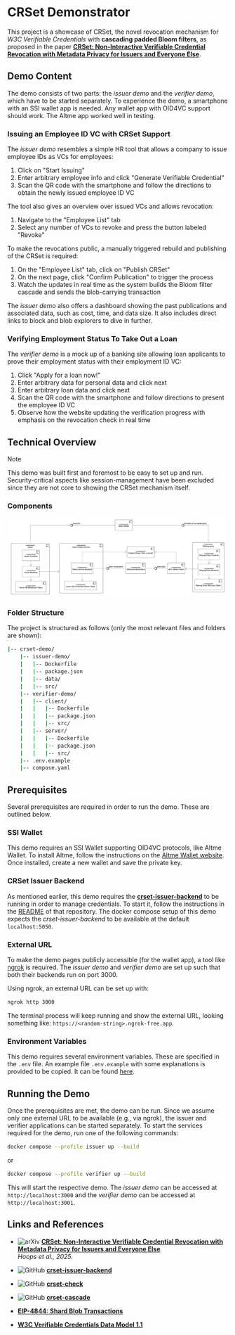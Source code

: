 # CRSet Demonstrator

This project is a showcase of CRSet, the novel revocation mechanism for _W3C Verifiable Credentials_ with **cascading padded Bloom filters**, as proposed in the paper **[CRSet: Non-Interactive Verifiable Credential Revocation with Metadata Privacy for Issuers and Everyone Else](https://arxiv.org/abs/2501.17089)**.

## Demo Content

The demo consists of two parts: the _issuer demo_ and the _verifier demo_, which have to be started separately. To experience the demo, a smartphone with an SSI wallet app is needed. Any wallet app with OID4VC support should work. The Altme app worked well in testing.

### Issuing an Employee ID VC with CRSet Support

The _issuer demo_ resembles a simple HR tool that allows a company to issue employee IDs as VCs for employees:

1. Click on "Start Issuing"
2. Enter arbitrary employee info and click "Generate Verifiable Credential"
3. Scan the QR code with the smartphone and follow the directions to obtain the newly issued employee ID VC

The tool also gives an overview over issued VCs and allows revocation:

1. Navigate to the "Employee List" tab
2. Select any number of VCs to revoke and press the button labeled "Revoke"

To make the revocations public, a manually triggered rebuild and publishing of the CRSet is required:

1. On the "Employee List" tab, click on "Publish CRSet"
2. On the next page, click "Confirm Publication" to trigger the process
3. Watch the updates in real time as the system builds the Bloom filter cascade and sends the blob-carrying transaction

The _issuer demo_ also offers a dashboard showing the past publications and associated data, such as cost, time, and data size. It also includes direct links to block and blob explorers to dive in further.

### Verifying Employment Status To Take Out a Loan

The _verifier demo_ is a mock up of a banking site allowing loan applicants to prove their employment status with their employment ID VC:

1. Click "Apply for a loan now!"
2. Enter arbitrary data for personal data and click next
3. Enter arbitrary loan data and click next
4. Scan the QR code with the smartphone and follow directions to present the employee ID VC
5. Observe how the website updating the verification progress with emphasis on the revocation check in real time

## Technical Overview

> [!NOTE]
> This demo was built first and foremost to be easy to set up and run. Security-critical aspects like session-management have been excluded since they are not core to showing the CRSet mechanism itself.

### Components

![UML Component Diagram of the crset-demo](docs/assets/component-diagram.png)

### Folder Structure

The project is structured as follows (only the most relevant files and folders are shown):

```bash
|-- crset-demo/
    |-- issuer-demo/
    |   |-- Dockerfile
    |   |-- package.json
    |   |-- data/
    |   |-- src/
    |-- verifier-demo/
    |   |-- client/
    |   |   |-- Dockerfile
    |   |   |-- package.json
    |   |   |-- src/
    |   |-- server/
    |   |   |-- Dockerfile
    |   |   |-- package.json
    |   |   |-- src/
    |-- .env.example
    |-- compose.yaml
```

## Prerequisites

Several prerequisites are required in order to run the demo. These are outlined below.

### SSI Wallet

This demo requires an SSI Wallet supporting OID4VC protocols, like Altme Wallet. To install Altme, follow the instructions on the [Altme Wallet website](https://altme.io/). Once installed, create a new wallet and save the private key.

### CRSet Issuer Backend

As mentioned earlier, this demo requires the **[crset-issuer-backend](https://github.com/jfelixh/crset-issuer-backend)** to be running in order to manage credentials. To start it, follow the instructions in the [README](https://github.com/jfelixh/crset-issuer-backend/blob/main/README.md) of that repository. The docker compose setup of this demo expects the _crset-issuer-backend_ to be available at the default `localhost:5050`.

### External URL

To make the demo pages publicly accessible (for the wallet app), a tool like [ngrok](https://ngrok.com) is required.
The _issuer demo_ and _verifier demo_ are set up such that both their backends run on port 3000.

Using ngrok, an external URL can be set up with:

```sh
ngrok http 3000
```

The terminal process will keep running and show the external URL, looking something like: `https://<random-string>.ngrok-free.app`.

### Environment Variables

This demo requires several environment variables. These are specified in the `.env` file. An example file `.env.example` with some explanations is provided to be copied. It can be found [here](./.env.example).

## Running the Demo

Once the prerequisites are met, the demo can be run. Since we assume only one external URL to be available (e.g., via ngrok), the issuer and verifier applications can be started separately. To start the services required for the demo, run one of the following commands:

```sh
docker compose --profile issuer up --build
```

or

```sh
docker compose --profile verifier up --build
```

This will start the respective demo.
The _issuer demo_ can be accessed at `http://localhost:3000` and the _verifier demo_ can be accessed at `http://localhost:3001`.

## Links and References

- ![arXiv](https://img.shields.io/badge/arXiv-2501.17089-b31b1b.svg) **[CRSet: Non-Interactive Verifiable Credential Revocation with Metadata Privacy for Issuers and Everyone Else](https://arxiv.org/abs/2501.17089)**  
  _Hoops et al., 2025._
- ![GitHub](https://img.shields.io/badge/GitHub-crset--issuer--backend-blue?logo=github) **[crset-issuer-backend](https://github.com/jfelixh/crset-issuer-backend)**
- ![GitHub](https://img.shields.io/badge/GitHub-crset--check-blue?logo=github) **[crset-check](https://github.com/jfelixh/crset-check)**
- ![GitHub](https://img.shields.io/badge/GitHub-crset--cascade-blue?logo=github)
  **[crset-cascade](https://github.com/jfelixh/crset-cascade/)**

- **[EIP-4844: Shard Blob Transactions](https://eips.ethereum.org/EIPS/eip-4844)**
- **[W3C Verifiable Credentials Data Model 1.1](https://www.w3.org/TR/vc-data-model/)**

